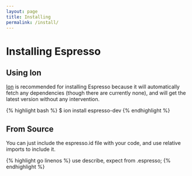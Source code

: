 ```yaml
---
layout: page
title: Installing
permalink: /install/
---
```

# Installing Espresso

## Using Ion

[Ion](https://github.com/IodineLang/Ion) is recommended for installing Espresso
because it will automatically fetch any dependencies (though there are currently
none), and will get the latest version without any intervention.

{% highlight bash %}
$ ion install espresso-dev
{% endhighlight %}

## From Source
You can just include the espresso.id file with your code, and use relative
imports to include it.

{% highlight go linenos %}
use describe, expect from .espresso;
{% endhighlight %}
